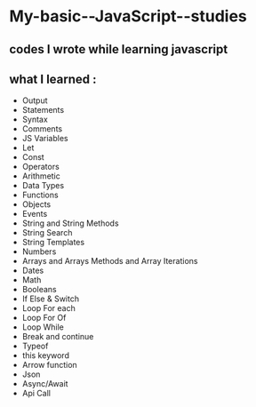 # My-basic--JavaScript--studies
## codes I wrote while learning javascript
## what I learned :
- Output
- Statements
- Syntax
- Comments 
- JS Variables
- Let
- Const
- Operators
- Arithmetic
- Data Types 
- Functions
- Objects
- Events 
- String and String  Methods
- String Search
- String Templates
- Numbers
- Arrays and Arrays Methods and Array Iterations
- Dates
- Math
- Booleans
- If Else & Switch
- Loop For each
- Loop For Of
- Loop While
- Break and continue
- Typeof
- this keyword
- Arrow function
- Json
- Async/Await
- Api Call

